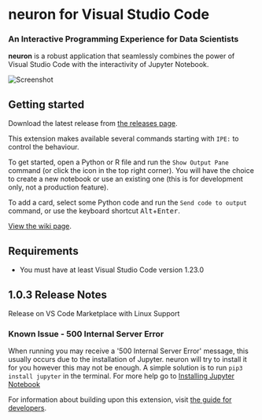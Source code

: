 # neuron for Visual Studio Code

### An Interactive Programming Experience for Data Scientists

**neuron** is a robust application that seamlessly combines the power of
Visual Studio Code with the interactivity of Jupyter Notebook.

![Screenshot](https://github.com/lorenzo2897/vscode-ipe/blob/master/screenshot.png?raw=true)

## Getting started

Download the latest release from [the releases page](https://github.com/lorenzo2897/vscode-ipe/releases).

This extension makes available several commands starting with `IPE:` to control the behaviour.

To get started, open a Python or R file and run the `Show Output Pane` command (or click the icon in the top right corner). You will have the choice to create a new notebook or use an existing one (this is for development only, not a production feature).

To add a card, select some Python code and run the `Send code to output` command, or use the keyboard shortcut <kbd>Alt</kbd>+<kbd>Enter</kbd>.

[View the wiki page](https://github.com/lorenzo2897/vscode-ipe/wiki).

## Requirements

* You must have at least Visual Studio Code version 1.23.0

## 1.0.3 Release Notes

Release on VS Code Marketplace with Linux Support

### Known Issue - 500 Internal Server Error

When running you may receive a '500 Internal Server Error' message, this usually occurs due to the installation of Jupyter. neuron will try to install it for you however this may not be enough. A simple solution is to run `pip3 install jupyter` in the terminal. For more help go to [Installing Jupyter Notebook](https://jupyter.readthedocs.io/en/latest/install.html)


For information about building upon this extension, visit [the guide for developers](DEVELOPING.md).
